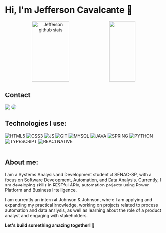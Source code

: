 # Hi, I'm Jefferson Cavalcante 👋

<div align="center">  
  <img width="49%" height="195px" src="https://github-readme-stats.vercel.app/api?username=jcavalcantee&show_icons=true&count_private=true&hide_border=true&title_color=00FFFF&icon_color=00FFFF&text_color=c9d1d9&bg_color=0d1117" alt="Jefferson github stats" /> 
  <img width="41%" height="195px" src="https://github-readme-stats.vercel.app/api/top-langs/?username=jcavalcantee&layout=compact&hide_border=true&title_color=00FFFF&text_color=c9d1d9&bg_color=0d1117" />
</div>

## Contact
<div> 
<a href = "mailto:cmp.1a.jeffersoncavalcantesilvas@gmail.com"> <img src="https://img.shields.io/badge/-Gmail-%23333?style=for-the-badge&logo=gmail&logoColor=white" target="_blank"></a>
<a href="https://www.linkedin.com/in/jeffersoncavalcante8" target="_blank"><img src="https://img.shields.io/badge/-LinkedIn-%230077B5?style=for-the-badge&logo=linkedin&logoColor=white" style="border-radius: 30px" target="_blank"></a> 
</div>

## Technologies I use:

<div style="display: inline_block">
   <img align="center" alt="HTML5" src="https://img.shields.io/badge/HTML5-E34F26?style=for-the-badge&logo=html5&logoColor=white" />
   <img align="center" alt="CSS3" src="https://img.shields.io/badge/CSS3-1572B6?style=for-the-badge&logo=css3&logoColor=white" />
   <img align="center" alt="JS" src="https://img.shields.io/badge/JavaScript-F7DF1E?style=for-the-badge&logo=javascript&logoColor=black" />
   <img align="center" alt="GIT" src="https://img.shields.io/badge/GIT-E44C30?style=for-the-badge&logo=git&logoColor=white" />
   <img align="center" alt="MYSQL" src="https://img.shields.io/badge/MySQL-005C84?style=for-the-badge&logo=mysql&logoColor=white" />
   <img align="center" alt="JAVA" src="https://img.shields.io/badge/Java-ED8B00?style=for-the-badge&logo=openjdk&logoColor=white" />
   <img align="center" alt="SPRING" src="https://img.shields.io/badge/Spring-6DB33F?style=for-the-badge&logo=spring&logoColor=white" />
   <img align="center" alt="PYTHON" src="https://img.shields.io/badge/Python-3776AB?style=for-the-badge&logo=python&logoColor=white" />
   <img align="center" alt="TYPESCRIPT" src="https://img.shields.io/badge/TypeScript-007ACC?style=for-the-badge&logo=typescript&logoColor=white" />
   <img align="center" alt="REACTNATIVE" src="https://img.shields.io/badge/React_Native-20232A?style=for-the-badge&logo=react&logoColor=61DAFB" />
</div><br/>

## About me:

 I am a Systems Analysis and Development student at SENAC-SP, with a focus on Software Development, Automation, and Data Analysis. Currently, I am developing skills in RESTful APIs, automation projects 
 using Power Platform and Business Intelligence.

 I am currently an intern at Johnson & Johnson, where I am applying and expanding my practical knowledge, working on projects related to process automation and data analysis, as well as learning about the 
 role of a product analyst and engaging with stakeholders.
 
   **Let's build something amazing together!** 🚀

